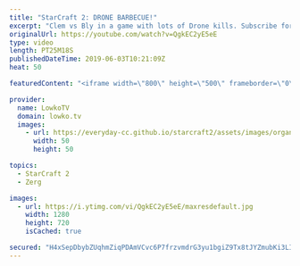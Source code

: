 ```yaml
---
title: "StarCraft 2: DRONE BARBECUE!"
excerpt: "Clem vs Bly in a game with lots of Drone kills. Subscribe for more videos: http://lowko.tv/youtube More StarCraft 2: https://youtu.be/EQ_JvXQFDEU  In this game of Zerg vs Terran Bly takes significantly more damage than he would have liked to. In total, over 100 Drones are killed in this game. He still"
originalUrl: https://youtube.com/watch?v=QgkEC2yE5eE
type: video
length: PT25M18S
publishedDateTime: 2019-06-03T10:21:09Z
heat: 50

featuredContent: "<iframe width=\"800\" height=\"500\" frameborder=\"0\" src=\"https://www.youtube.com/embed/QgkEC2yE5eE\" allow=\"accelerometer; autoplay; encrypted-media; gyroscope; picture-in-picture\" allowfullscreen></iframe>"

provider:
  name: LowkoTV
  domain: lowko.tv
  images:
    - url: https://everyday-cc.github.io/starcraft2/assets/images/organizations/lowko.tv-50x50.jpg
      width: 50
      height: 50

topics:
  - StarCraft 2
  - Zerg

images:
  - url: https://i.ytimg.com/vi/QgkEC2yE5eE/maxresdefault.jpg
    width: 1280
    height: 720
    isCached: true

secured: "H4xSepDbybZUqhmZiqPDAmVCvc6P7frzvmdrG3yu1bgiZ9Tx8tJYZmubKi3LIzm+H1yEomjzUhV6M2RwOpYHFEx7Abd/ZZn91Vq3kWROAzmpColx/TzniU2w6JDkc8mmeFsyFmRDI6JuFLIpm3I0n+oQdHJ6rD70xTE0MGdJxhw7Xt8AQLKMVJGgwFZHk9mjNeA5eG1zdDitDaNCewgUMGSIH//UPzZmBnrGbd5yNKlWWHajiPCg50Jt4psjdK2ZEbsPeIsti8VllSnqYPDQuKCMB4pSPncxtntoRhh6DLlAcpmQrebvxrgkMdWOTN8DxP4/FADNTPmbs0Gpv2KnLCOl1bhtljl5s8v4GKpF3PxnevR2FrdmMEh1LjqeFg3F0MsNVOUmWf5v1BFB/lqQW/F4blfzr95lJPePDaWiKFI=;aV/IkbKiij18puzf8PCSbw=="
---
```


